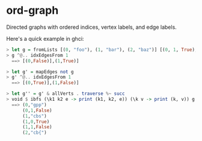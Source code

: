 # ord-graph

Directed graphs with ordered indices, vertex labels, and edge labels.

Here's a quick example in ghci:
```haskell
> let g = fromLists [(0, "foo"), (1, "bar"), (2, "baz")] [(0, 1, True), (1, 1, True), (1, 0, False)]
> g ^@.. idxEdgesFrom 1
  ==> [(0,False)],(1,True)]

> let g' = mapEdges not g
> g' ^@.. idxEdgesFrom 1
  ==> [(0,True)],(1,False)]

> let g'' = g' & allVerts . traverse %~ succ
> void $ ibfs (\k1 k2 e -> print (k1, k2, e)) (\k v -> print (k, v)) g''
  ==> (0,"gpp")
      (0,1,False)
      (1,"cbs")
      (1,0,True)
      (1,1,False)
      (2,"cb{")
```
